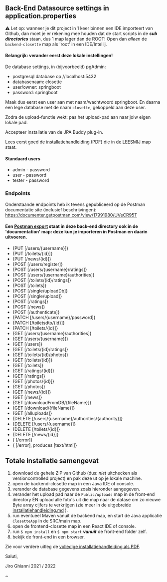 ## Back-End Datasource settings in application.properties

⚠️ Let op: wanneer je dit project in 1 keer binnen een IDE importeert van Github, dan moet je er rekening mee houden dat de start scripts in de ***sub directories*** staan, dus 1 map lager dan de ROOT! Open dan _alleen_ de `backend-closette` map als 'root' in een IDE/Intellij.


#### Belangrijk: verander eerst deze lokale instellingen!

De database settings, in (bijvoorbeeld) pgAdmin:
* postgresql database op //localhost:5432
* databasenaam: closette
* user/owner: springboot
* password: springboot

Maak dus eerst een user aan met naam/wachtwoord springboot. En daarna een lege database met de naam `closette`, gekoppeld aan deze user.

Zodra de upload-functie wekt: pas het upload-pad aan naar joiw eigen lokale pad.

Accepteer installatie van de JPA Buddy plug-in. 

Lees eerst goed de [installatiehandleiding (PDF)](../LEESMIJ/installatiehandleiding-closette.pdf) die in [de LEESMIJ map](../LEESMIJ) staat.

#### Standaard users

* admin - password
* user - password
* tester - password

### Endpoints

Onderstaande endpoints heb ik tevens gepubliceerd op de Postman documentatie site (inclusief beschrijvingen):
https://documenter.getpostman.com/view/17991980/UVeCR95T

#### Een [Postman export](documentation/Jiro_Closette_data.postman_collection.json) staat in deze back-end directory ook in de 'documentation' map: deze kun je importeren in Postman en daarin uitvoeren.



* {PUT [/users/{username}]}
* {PUT [/toilets/{id}]}
* {PUT [/news/{id}]}
* {POST [/users/register]}
* {POST [/users/{username}/ratings]}
* {POST [/users/{username}/authorities]}
* {POST [/toilets/{id}/ratings]}
* {POST [/toilets]}
* {POST [/single/uploadDb]}
* {POST [/single/upload]}
* {POST [/ratings]}
* {POST [/news]}
* {POST [/authenticate]}
* {PATCH [/users/{username}/password]}
* {PATCH [/toiletsdto/{id}]}
* {PATCH [/toilets/{id}]}
* {GET [/users/{username}/authorities]}
* {GET [/users/{username}]}
* {GET [/users]}
* {GET [/toilets/{id}/ratings]}
* {GET [/toilets/{id}/photos]}
* {GET [/toilets/{id}]}
* {GET [/toilets]}
* {GET [/ratings/{id}]}
* {GET [/ratings]}
* {GET [/photos/{id}]}
* {GET [/photos]}
* {GET [/news/{id}]}
* {GET [/news]}
* {GET [/downloadFromDB/{fileName}]}
* {GET [/download/{fileName}]}
* {GET [/alluploads]}
* {DELETE [/users/{username}/authorities/{authority}]}
* {DELETE [/users/{username}]}
* {DELETE [/toilets/{id}]}
* {DELETE [/news/{id}]}
* { [/error]}
* { [/error], produces [text/html]}


## Totale installatie samengevat

1. download de gehele ZIP van Github (dus: _niet_ uitchecken als versioncontrolled project) en pak deze ut op je lokale machine.
2. open de backend-closette map in een Java IDE of console.
3. verander de database gegevens zoals hieronder aangegeven.
4. verander het upload pad naar de `Public/uploads` map in de front-end directory ÉN upload alle foto's uit die map naar de datase om zo nieuwe Byte array cijfers te verkrijgen (zie meer in de uitgebreide [installatiehandleiding.md](../LEESMIJ/installatiehandleiding.md) ).
5. run eventueel Maven vanuit de backend map, en start de Java applicatie `ClosetteApp` in de SRC/main map.
5. open de frontend-closette map in een React IDE of console.
6. run `$ npm install` en `$ npm start` **_vanuit_** de front-end folder zelf.
7. bekijk de front-end in een browser.

Zie voor verdere uitleg de [volledige installatiehandleiding als PDF](../LEESMIJ/installatiehandleiding.md).

Saluti,

Jiro Ghianni
2021 / 2022

~
